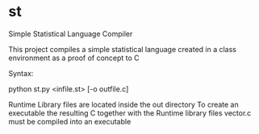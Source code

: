 st
==

Simple Statistical Language Compiler

This project compiles a simple statistical language created in a class environment as a proof of concept to C

Syntax:

python st.py <infile.st> [-o outfile.c]

Runtime Library files are located inside the out directory
To create an executable the resulting C together with the Runtime
library files vector.c must be compiled into an executable
